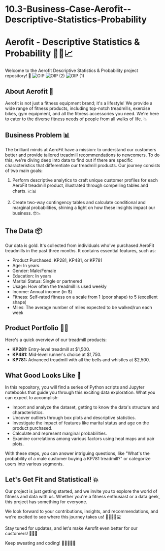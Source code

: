 # 10.3-Business-Case-Aerofit--Descriptive-Statistics-Probability

# Aerofit - Descriptive Statistics & Probability 🏋️‍♀️📈

Welcome to the Aerofit Descriptive Statistics & Probability project repository! 🚀
![OIP](https://github.com/santhosh-spark/Aerofit--Descriptive-Statistics-Probability/assets/73495628/5bdebe39-dd58-43a1-ba1e-b2ea4e2fefaf)
![OIP (2)](https://github.com/santhosh-spark/Aerofit--Descriptive-Statistics-Probability/assets/73495628/578d8893-fb64-4478-9992-b042c7f8c0a9)
![OIP (1)](https://github.com/santhosh-spark/Aerofit--Descriptive-Statistics-Probability/assets/73495628/d57c120e-7106-44ac-8b93-9448734ac435)



## About Aerofit 💪

Aerofit is not just a fitness equipment brand; it's a lifestyle! We provide a wide range of fitness products, including top-notch treadmills, exercise bikes, gym equipment, and all the fitness accessories you need. We're here to cater to the diverse fitness needs of people from all walks of life. 💥

## Business Problem 📊

The brilliant minds at AeroFit have a mission: to understand our customers better and provide tailored treadmill recommendations to newcomers. To do this, we're diving deep into data to find out if there are specific characteristics that differentiate our treadmill products. Our journey consists of two main goals:

1. Perform descriptive analytics to craft unique customer profiles for each AeroFit treadmill product, illustrated through compelling tables and charts. 📈📊

2. Create two-way contingency tables and calculate conditional and marginal probabilities, shining a light on how these insights impact our business. 🤓📉

## The Data 📦

Our data is gold. It's collected from individuals who've purchased AeroFit treadmills in the past three months. It contains essential features, such as:

- Product Purchased: KP281, KP481, or KP781
- Age: In years
- Gender: Male/Female
- Education: In years
- Marital Status: Single or partnered
- Usage: How often the treadmill is used weekly
- Income: Annual income (in $)
- Fitness: Self-rated fitness on a scale from 1 (poor shape) to 5 (excellent shape)
- Miles: The average number of miles expected to be walked/run each week

## Product Portfolio 🏃‍♂️

Here's a quick overview of our treadmill products:

- **KP281:** Entry-level treadmill at $1,500.
- **KP481:** Mid-level runner's choice at $1,750.
- **KP781:** Advanced treadmill with all the bells and whistles at $2,500.

## What Good Looks Like 🌟

In this repository, you will find a series of Python scripts and Jupyter notebooks that guide you through this exciting data exploration. What you can expect to accomplish:

- Import and analyze the dataset, getting to know the data's structure and characteristics.
- Uncover outliers through box plots and descriptive statistics.
- Investigate the impact of features like marital status and age on the product purchased.
- Calculate and represent marginal probabilities.
- Examine correlations among various factors using heat maps and pair plots.

With these steps, you can answer intriguing questions, like "What's the probability of a male customer buying a KP781 treadmill?" or categorize users into various segments.

## Let's Get Fit and Statistical! 💥

Our project is just getting started, and we invite you to explore the world of fitness and data with us. Whether you're a fitness enthusiast or a data geek, this project has something for everyone. 

We look forward to your contributions, insights, and recommendations, and we're excited to see where this journey takes us! 🚴‍♀️🏃‍♀️💻

Stay tuned for updates, and let's make Aerofit even better for our customers! 🌟🤸‍♂️

Keep sweating and coding! 💪👩‍💻👨‍💻

